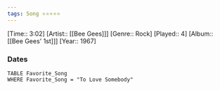 ```yaml
---
tags: Song ⭐⭐⭐⭐⭐ 
---
```

[Time:: 3:02]
[Artist:: [[Bee Gees]]]
[Genre:: Rock]
[Played:: 4]
[Album:: [[Bee Gees' 1st]]]
[Year:: 1967]
### Dates
````dataview
TABLE Favorite_Song
WHERE Favorite_Song = "To Love Somebody"
````
